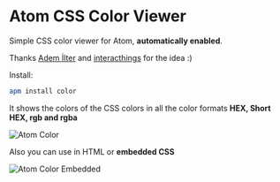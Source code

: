 # Atom CSS Color Viewer

Simple CSS color viewer for Atom, **automatically enabled**.

Thanks [Adem İlter][1] and [interacthings][2] for the idea :)

Install:
```bash
apm install color
```

It shows the colors of the CSS colors in all
the color formats **HEX, Short HEX, rgb and rgba**

![Atom Color](https://dl.dropboxusercontent.com/u/20947008/webbox/atom/atom-color-3.png)

Also you can use in HTML or **embedded CSS**

![Atom Color Embedded](https://dl.dropboxusercontent.com/u/20947008/webbox/atom/atom-color-4.png)

[1]: https://twitter.com/ademilter
[2]: http://interacthings.com/
